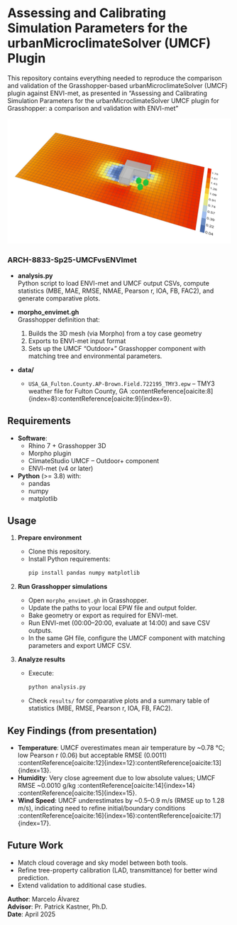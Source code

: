 # Assessing and Calibrating Simulation Parameters for the urbanMicroclimateSolver (UMCF) Plugin

This repository contains everything needed to reproduce the comparison and validation of the Grasshopper-based urbanMicroclimateSolver (UMCF) plugin against ENVI-met, as presented in “Assessing and Calibrating Simulation Parameters for the urbanMicroclimateSolver UMCF plugin for Grasshopper: a comparison and validation with ENVI-met”

![Cover](figure.jpg)

### ARCH-8833-Sp25-UMCFvsENVImet


- **analysis.py**  
  Python script to load ENVI-met and UMCF output CSVs, compute statistics (MBE, MAE, RMSE, NMAE, Pearson r, IOA, FB, FAC2), and generate comparative plots.

- **morpho_envimet.gh**  
  Grasshopper definition that:  
  1. Builds the 3D mesh (via Morpho) from a toy case geometry  
  2. Exports to ENVI-met input format  
  3. Sets up the UMCF “Outdoor+” Grasshopper component with matching tree and environmental parameters.

- **data/**  
  - `USA_GA_Fulton.County.AP-Brown.Field.722195_TMY3.epw` – TMY3 weather file for Fulton County, GA :contentReference[oaicite:8]{index=8}&#8203;:contentReference[oaicite:9]{index=9}.  

## Requirements

- **Software**:  
  - Rhino 7 + Grasshopper 3D  
  - Morpho plugin  
  - ClimateStudio UMCF – Outdoor+ component  
  - ENVI-met (v4 or later)  
- **Python** (>= 3.8) with:
  - pandas  
  - numpy  
  - matplotlib  

## Usage

1. **Prepare environment**  
   - Clone this repository.  
   - Install Python requirements:  
     ```bash
     pip install pandas numpy matplotlib
     ```  

2. **Run Grasshopper simulations**  
   - Open `morpho_envimet.gh` in Grasshopper.  
   - Update the paths to your local EPW file and output folder.  
   - Bake geometry or export as required for ENVI-met.  
   - Run ENVI-met (00:00–20:00, evaluate at 14:00) and save CSV outputs.  
   - In the same GH file, configure the UMCF component with matching parameters and export UMCF CSV.

3. **Analyze results**  
   - Execute:
     ```bash
     python analysis.py
     ```
   - Check `results/` for comparative plots and a summary table of statistics (MBE, RMSE, Pearson r, IOA, FB, FAC2).

## Key Findings (from presentation)

- **Temperature**: UMCF overestimates mean air temperature by ~0.78 °C; low Pearson r (0.06) but acceptable RMSE (0.0011) :contentReference[oaicite:12]{index=12}&#8203;:contentReference[oaicite:13]{index=13}.  
- **Humidity**: Very close agreement due to low absolute values; UMCF RMSE ~0.0010 g/kg :contentReference[oaicite:14]{index=14}&#8203;:contentReference[oaicite:15]{index=15}.  
- **Wind Speed**: UMCF underestimates by ~0.5–0.9 m/s (RMSE up to 1.28 m/s), indicating need to refine initial/boundary conditions :contentReference[oaicite:16]{index=16}&#8203;:contentReference[oaicite:17]{index=17}.

## Future Work

- Match cloud coverage and sky model between both tools.  
- Refine tree-property calibration (LAD, transmittance) for better wind prediction.  
- Extend validation to additional case studies.


**Author**: Marcelo Álvarez  
**Advisor**: Pr. Patrick Kastner, Ph.D.  
**Date**: April 2025  
